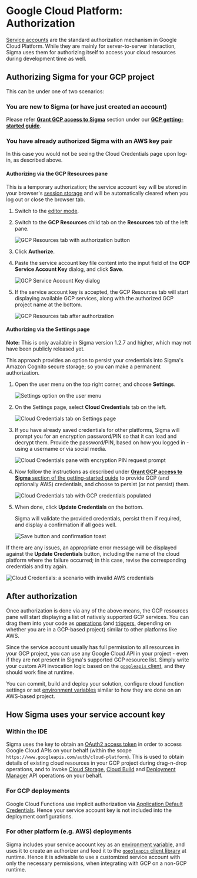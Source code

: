 # Google Cloud Platform: Authorization

[Service accounts](https://cloud.google.com/iam/docs/understanding-service-accounts)
are the standard authorization mechanism in Google Cloud Platform. While they are mainly for server-to-server interaction,
Sigma uses them for authorizing itself to access your cloud resources during development time as well.


## Authorizing Sigma for your GCP project

This can be under one of two scenarios:


### You are new to Sigma (or have just created an account)

Please refer [**Grant GCP access to Sigma**](getting-started.md#grant-gcp-access-to-sigma.) section under our
[**GCP getting-started guide**](getting-started.md).


### You have already authorized Sigma with an AWS key pair

In this case you would not be seeing the Cloud Credentials page upon log-in, as described above.


#### Authorizing via the GCP Resources pane

This is a temporary authorization; the service account key will be stored in your browser's
[session storage](https://www.w3schools.com/jsref/prop_win_sessionstorage.asp)
and will be automatically cleared when you log out or close the browser tab.

1. Switch to the [editor mode](https://sigma.slappforge.com/#/editor).

2. Switch to the **GCP Resources** child tab on the **Resources** tab of the left pane.

   ![GCP Resources tab with authorization button](images/sigma-auth-via-resources-pane/01-gcp-tab-not-authorized.png)

3. Click **Authorize**.

4. Paste the service account key file content into the input field of the **GCP Service Account Key** dialog,
and click **Save**.

   ![GCP Service Account Key dialog](../../images/cloud-credentials/03-service-account-key-dialog.png)

5. If the service account key is accepted, the GCP Resources tab will start displaying available GCP services,
along with the authorized GCP project name at the bottom.

   ![GCP Resources tab after authorization](images/sigma-auth-via-resources-pane/03-service-account-key-configured.png)


#### Authorizing via the Settings page

**Note:** This is only available in Sigma version 1.2.7 and higher, which may not have been publicly released yet.

This approach provides an option to persist your credentials into Sigma's Amazon Cognito secure storage;
so you can make a permanent authorization.

1. Open the user menu on the top right corner, and choose **Settings**.

   ![Settings option on the user menu](images/sigma-auth-via-cloud-credentials-settings/01-sigma-user-menu-settings-option.png)

2. On the Settings page, select **Cloud Credentials** tab on the left.

   ![Cloud Credentials tab on Settings page](images/sigma-auth-via-cloud-credentials-settings/02-sigma-settings-page-with-cloud-credentials-tab-highlighted.png)

3. If you have already saved credentials for other platforms, Sigma will prompt you for an encryption password/PIN
so that it can load and decrypt them.
Provide the password/PIN, based on how you logged in - using a username or via social media.

   ![Cloud Credentials pane with encryption PIN request prompt](images/sigma-auth-via-cloud-credentials-settings/03-cloud-credentials-tab-encryption-key-prompt.png)

3. Now follow the instructions as described under
[**Grant GCP access to Sigma** section of the getting-started guide](getting-started.md#grant-gcp-access-to-sigma.)
to provide GCP (and optionally AWS) credentials, and choose to persist (or not persist) them.

   ![Cloud Credentials tab with GCP credentials populated](images/sigma-auth-via-cloud-credentials-settings/04-cloud-credentials-tab-with-gcp-credentials.png)

4. When done, click **Update Credentials** on the bottom.

   Sigma will validate the provided credentials, persist them if required, and display a confirmation if all goes well.

   ![Save button and confirmation toast](images/sigma-auth-via-cloud-credentials-settings/05-cloud-credentials-saved-confirmation.png)

If there are any issues, an appropriate error message will be displayed against the **Update Credentials** button,
including the name of the cloud platform where the failure occurred;
in this case, revise the corresponding credentials and try again.

![Cloud Credentials: a scenario with invalid AWS credentials](images/sigma-auth-via-cloud-credentials-settings/06-cloud-credentials-validation-error.png)


## After authorization

Once authorization is done via any of the above means,
the GCP resources pane will start displaying a list of natively supported GCP services.
You can drag them into your code as [operations](../../concepts/operations.md) (and [triggers](../../concepts/triggers.md),
depending on whether you are in a GCP-based project) similar to other platforms like AWS.

Since the service account usually has full permission to all resources in your GCP project,
you can use any Google Cloud API in your project - even if they are not present in Sigma's supported GCP resource list.
Simply write your custom API invocation logic based on the [`googleapis` client](https://www.npmjs.com/package/googleapis),
and they should work fine at runtime.

You can commit, build and deploy your solution, configure cloud function settings or set
[environment variables](../../features/environment-variables/environment-variables.md) similar to how they are done on an AWS-based project.


## How Sigma uses your service account key

### Within the IDE

Sigma uses the key to obtain an [OAuth2 access token](https://developers.google.com/identity/protocols/OAuth2)
in order to access Google Cloud APIs on your behalf (within the scope `https://www.googleapis.com/auth/cloud-platform`).
This is used to obtain details of existing cloud resources in your GCP project during drag-n-drop operations,
and to invoke [Cloud Storage](https://cloud.google.com/storage/), [Cloud Build](https://cloud.google.com/cloud-build/)
and [Deployment Manager](https://cloud.google.com/deployment-manager/) API operations on your behalf.

### For GCP deployments

Google Cloud Functions use implicit authorization via
[Application Default Credentials](https://cloud.google.com/docs/authentication/production#providing_credentials_to_your_application).
Hence your service account key is not included into the deployment configurations.

### For other platform (e.g. AWS) deployments

Sigma includes your service account key as an [environment variable](../../features/environment-variables/environment-variables.md),
and uses it to create an authorizer and feed it to the
[`googleapis` client library](https://www.npmjs.com/package/googleapis) at runtime.
Hence it is advisable to use a customized service account with only the necessary permissions,
when integrating with GCP on a non-GCP runtime.